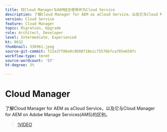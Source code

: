 ```yaml
---
title: 将Cloud Manager与AEM结合使用作为Cloud Service
description: 了解Cloud Manager for AEM as aCloud Service，以及它与Cloud Manager for AEM on Adobe Manage Services(AMS)的区别。
version: Cloud Service
feature: Cloud Manager
topic: Migration, Upgrade
role: Architect, Developer
level: Intermediate, Experienced
kt: 8632
thumbnail: 336961.jpeg
source-git-commit: f22a37f80a9c9698718e1c75576b7ca705e658fc
workflow-type: tm+mt
source-wordcount: '57'
ht-degree: 3%

---
```



# Cloud Manager

了解Cloud Manager for AEM as aCloud Service，以及它与Cloud Manager for AEM on Adobe Manage Services(AMS)的区别。

>[!VIDEO](https://video.tv.adobe.com/v/336961/?quality=12&learn=on)
